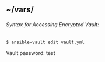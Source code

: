 ## ~/vars/

###### Syntax for Accessing Encrypted Vault:

```shell
$ ansible-vault edit vault.yml
```

Vault password: test
